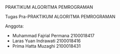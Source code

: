 PRAKTIKUM ALGORITMA PEMROGRAMAN

Tugas Pra-PRAKTIKUM ALGORITMA PEMROGRAMAN

Anggota:
- Muhammad Fajrial Permana 2100018417
- Laras Yuan Indrawati 2100018416
- Prima Hatta Muzaghi 2100018431
